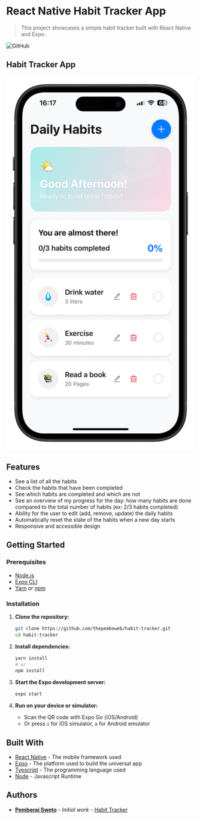 # React Native Habit Tracker App

> This project showcases a simple habit tracker built with React Native and Expo.

![GitHub](https://img.shields.io/github/license/mashape/apistatus.svg)

## Habit Tracker App

![Habit tracker App screenshot](assets/app-screenshot.png)

## Features

- See a list of all the habits
- Check the habits that have been completed
- See which habits are completed and which are not
- See an overview of my progress for the day: how many habits are done compared to the total number of habits (ex: 2/3 habits completed)
- Ability for the user to edit (add, remove, update) the daily habits
- Automatically reset the state of the habits when a new day starts
- Responsive and accessible design

## Getting Started

### Prerequisites

- [Node.js](https://nodejs.org/)
- [Expo CLI](https://docs.expo.dev/get-started/installation/)
- [Yarn](https://yarnpkg.com/) or [npm](https://www.npmjs.com/)

### Installation

1. **Clone the repository:**

   ```sh
   git clone https://github.com/thepembeweb/habit-tracker.git
   cd habit-tracker
   ```

2. **Install dependencies:**

   ```sh
   yarn install
   # or
   npm install
   ```

3. **Start the Expo development server:**

   ```sh
   expo start
   ```

4. **Run on your device or simulator:**
   - Scan the QR code with Expo Go (iOS/Android)
   - Or press `i` for iOS simulator, `a` for Android emulator

## Built With

- [React Native](https://reactnative.dev/) - The mobile framework used
- [Expo](https://expo.dev/) - The platform used to build the universal app
- [Tyescript](https://www.typescriptlang.org/) - The programming language used
- [Node](https://nodejs.org) - Javascript Runtime

## Authors

- **[Pemberai Sweto](https://github.com/thepembeweb)** - _Initial work_ - [Habit Tracker](https://github.com/thepembeweb/habit-tracker)
